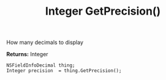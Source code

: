 ﻿---
uid: crmscript_ref_NSFieldInfoDecimal_GetPrecision
title: Integer GetPrecision()
intellisense: NSFieldInfoDecimal.GetPrecision
keywords: NSFieldInfoDecimal, GetPrecision
so.topic: reference
---

How many decimals to display

**Returns:** Integer


```crmscript
NSFieldInfoDecimal thing;
Integer precision  = thing.GetPrecision();
```


